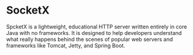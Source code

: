 # SocketX
SpcketX is a lightweight, educational HTTP server written entirely in core Java with no frameworks. It is designed to help developers understand what really happens behind the scenes of popular web servers and frameworks like Tomcat, Jetty, and Spring Boot.  

